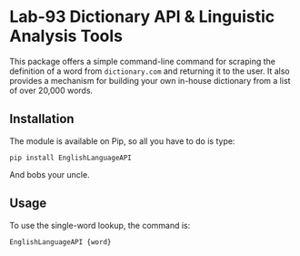 # Lab-93 Dictionary API & Linguistic Analysis Tools
This package offers a simple command-line command for scraping the definition of a word from `dictionary.com`
and returning it to the user.  It also provides a mechanism for building your own in-house dictionary from a
list of over 20,000 words.


## Installation
The module is available on Pip, so all you have to do is type:
```
pip install EnglishLanguageAPI
```
And bobs your uncle.


## Usage
To use the single-word lookup, the command is:
```
EnglishLanguageAPI {word}
```
